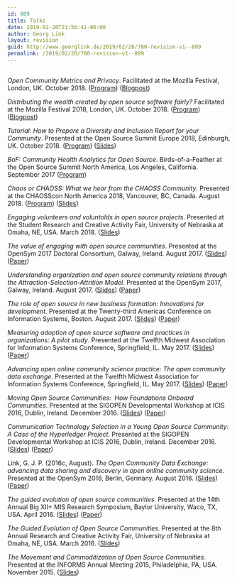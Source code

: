 ```yaml
---
id: 809
title: Talks
date: 2019-02-20T21:56:41-06:00
author: Georg Link
layout: revision
guid: http://www.georglink.de/2019/02/20/780-revision-v1--809
permalink: /2019/02/20/780-revision-v1--809
---
```

## 

_Open Community Metrics and Privacy_. Facilitated at the Mozilla Festival, London, UK. October 2018. ([Program](https://guidebook.com/guide/147793/event/21682579/)) ([Blogpost](http://www.georglink.de/media/2019/02/2018blog-Open-Community-Metrics-and-Privacy.pdf))

_Distributing the wealth created by open source software fairly?_ Facilitated at the Mozilla Festival 2018, London, UK. October 2018. ([Program](https://guidebook.com/guide/147793/event/21682514/)) ([Blogpost](http://www.georglink.de/media/2019/02/2018blog-Distributing-the-wealth-created-by-open-source-sof.pdf))

_Tutorial: How to Prepare a Diversity and Inclusion Report for your Community_. Presented at the Open Source Summit Europe 2018, Edinburgh, UK. October 2018. ([Program](https://sched.co/FxYK)) ([Slides](http://www.georglink.de/media/2019/02/2018osseu-Tutorial-How-to-Prepare-a-Diversity-and-Inclusion.pdf))

_BoF: Community Health Analytics for Open Source_. Birds-of-a-Feather at the Open Source Summit North America, Los Angeles, California. September 2017 ([Program](http://sched.co/BCsP))

_Chaos or CHAOSS: What we hear from the CHAOSS Community_. Presented at the CHAOSScon North America 2018, Vancouver, BC, Canada. August 2018. ([Program](https://chaoss.community/chaosscon-2018-na/)) ([Slides](http://www.georglink.de/media/2019/02/2018chaossconna-Chaos-or-CHAOSS-What-we-hear-from-the-CHAOSS-Comm.pdf))

_Engaging volunteers and voluntolds in open source projects_. Presented at the Student Research and Creative Activity Fair, University of Nebraska at Omaha, NE, USA. March 2018. ([Slides](http://www.georglink.de/media/2019/02/2018slides-Engaging-volunteers-and-voluntolds-in-open-source-.pdf))

_The value of engaging with open source communities_. Presented at the OpenSym 2017 Doctoral Consortium, Galway, Ireland. August 2017. ([Slides](http://www.georglink.de/media/2019/02/2017slides-The-value-of-engaging-with-open-source-communities.pdf)) ([Paper](http://www.georglink.de/media/2019/02/2017paper-The-value-of-engaging-with-open-source-communities.pdf))

_Understanding organization and open source community relations through the Attraction-Selection-Attrition Model_. Presented at the OpenSym 2017, Galway, Ireland. August 2017. ([Slides](http://www.georglink.de/media/2019/02/2017slides-Understanding-organization-and-open-source-communi.pdf)) ([Paper](http://www.georglink.de/media/2019/02/2017paper-Understanding-organization-and-open-source-communi.pdf))

_The role of open source in new business formation: Innovations for development_. Presented at the Twenty-third Americas Conference on Information Systems, Boston. August 2017. ([Slides](http://www.georglink.de/media/2019/02/2017slides-The-role-of-open-source-in-new-business-formation.pdf)) ([Paper](http://www.georglink.de/media/2019/02/2017paper-The-role-of-open-source-in-new-business-formation.pdf))

_Measuring adoption of open source software and practices in organizations: A pilot study_. Presented at the Twelfth Midwest Association for Information Systems Conference, Springfield, IL. May 2017. ([Slides](http://www.georglink.de/media/2019/02/2017slides-Measuring-adoption-of-open-source-software-and-pra.pdf)) ([Paper](http://www.georglink.de/media/2019/02/2017paper-Measuring-adoption-of-open-source-software-and-practices-in-organizations.pdf))

_Advancing open online community science practice: The open community data exchange_. Presented at the Twelfth Midwest Association for Information Systems Conference, Springfield, IL. May 2017. ([Slides](http://www.georglink.de/media/2019/02/2017slides-Advancing-open-online-community-science-practice-.pdf)) ([Paper](http://www.georglink.de/media/2019/02/2017paper-Advancing-open-online-community-science-practice.pdf))

_Moving Open Source Communities:  How Foundations Onboard Communities_. Presented at the SIGOPEN Developmental Workshop at ICIS 2016, Dublin, Ireland. December 2016. ([Slides](http://www.georglink.de/media/2019/02/2016slides-Moving-Open-Source-Communities-How-Foundations-O.pdf)) ([Paper](http://www.georglink.de/media/2019/02/2016paper-Moving-Open-Source-Communities-How-Foundations-O.pdf))

_Communication Technology Selection in a Young Open Source Community:  A Case of the Hyperledger Project_. Presented at the SIGOPEN Developmental Workshop at ICIS 2016, Dublin, Ireland. December 2016. ([Slides](http://www.georglink.de/media/2019/02/2016slides-Communication-Technology-Selection-in-a-Young-Open.pdf)) ([Paper](http://www.georglink.de/media/2019/02/2016paper-Communication-Technology-Selection-in-a-Young-Open.pdf))

Link, G. J. P. (2016c, August). _The Open Community Data Exchange: advancing data sharing and discovery in open online community science_. Presented at the OpenSym 2016, Berlin, Germany. August 2016. ([Slides](http://www.georglink.de/media/2019/02/2017slides-The-Open-Community-Data-Exchange-Advancing-Data-S.pdf)) ([Paper](http://www.georglink.de/media/2019/02/2017paper-The-Open-Community-Data-Exchange-Advancing-Data-S.pdf))

_The guided evolution of open source communities_. Presented at the 14th Annual Big XII+ MIS Research Symposium, Baylor University, Waco, TX, USA. April 2016. ([Slides](http://www.georglink.de/media/2019/02/2016slides-baylor-The-Guided-Evolution-of-Open-Source-Communities.pdf)) ([Paper](http://www.georglink.de/media/2019/02/2016paper-baylor-The-Guided-Evolution-of-Open-Source-Communities.pdf))

_The Guided Evolution of Open Source Communities_. Presented at the 8th Annual Research and Creative Activity Fair, University of Nebraska at Omaha, NE, USA. March 2016. ([Slides](http://www.georglink.de/media/2019/02/2016slides-rcaf-The-Guided-Evolution-of-Open-Source-Communities.pdf))

_The Movement and Commoditization of Open Source Communities_. Presented at the INFORMS Annual Meeting 2015, Philadelphia, PA, USA. November 2015. ([Slides](http://www.georglink.de/media/2019/02/2015slides-The-Movement-and-Commoditization-of-Open-Source-Communities.pdf))